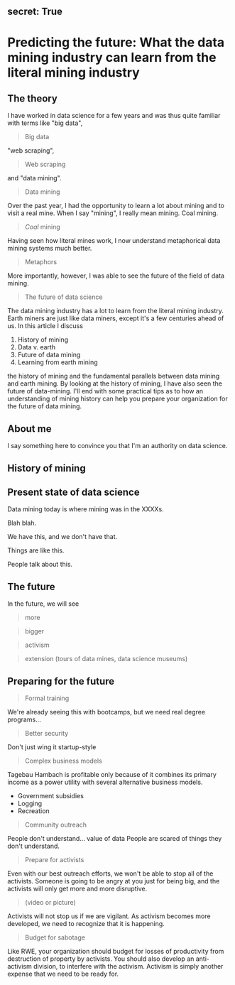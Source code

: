 secret: True
----------------

# Predicting the future: What the data mining industry can learn from the literal mining industry

## The theory
I have worked in data science for a few years and was thus quite familiar
with terms like "big data",

> Big data

"web scraping",

> Web scraping

and "data mining".

> Data mining

Over the past year, I had the opportunity to learn a lot about mining and
to visit a real mine. When I say "mining", I really mean mining. Coal mining.

> *Coal*  mining

Having seen how literal mines work, I now understand metaphorical data
mining systems much better.

> Metaphors

More importantly, however, I was able to see the future of the field of
data mining.

> The future of data science

The data mining industry has a lot to learn from the literal mining
industry. Earth miners are just like data miners, except it's a few
centuries ahead of us. In this article I discuss

1. History of mining
2. Data v. earth
3. Future of data mining
4. Learning from earth mining

the history of mining and the fundamental parallels between data mining
and earth mining. By looking at the history of mining, I have also seen
the future of data-mining. I'll end with some practical tips as to how
an understanding of mining history can help you prepare your organization
for the future of data mining.

## About me

I say something here to convince you that I'm an authority on data science.

## History of mining



## Present state of data science
Data mining today is where mining was in the XXXXs.

Blah blah.


We have this, and we don't have that.

Things are like this.

People talk about this.

## The future
In the future, we will see

> more

> bigger

> activism

> extension (tours of data mines, data science museums)

## Preparing for the future

> Formal training

We're already seeing this with bootcamps, but we need real degree
programs...

> Better security

Don't just wing it startup-style

> Complex business models

Tagebau Hambach is profitable only because of it combines its primary
income as a power utility with several alternative business models.

* Government subsidies
* Logging
* Recreation

> Community outreach

People don't understand...
value of data
People are scared of things they don't understand.

> Prepare for activists

Even with our best outreach efforts, we won't be able to stop all of
the activists. Someone is going to be angry at you just for being big,
and the activists will only get more and more disruptive.

> (video or picture)

Activists will not stop us if we are vigilant. As activism becomes more
developed, we need to recognize that it is happening.

> Budget for sabotage

Like RWE, your organization should budget for losses of productivity from
destruction of property by activists. You should also develop an anti-activism
division, to interfere with the activism. Activism is simply another expense
that we need to be ready for.
